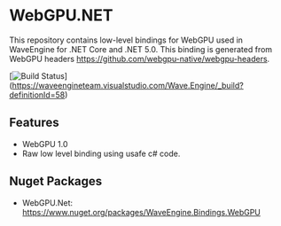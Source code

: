 # WebGPU.NET
This repository contains low-level bindings for WebGPU used in WaveEngine for .NET Core and .NET 5.0.
This binding is generated from WebGPU headers https://github.com/webgpu-native/webgpu-headers.

[![Build Status](https://waveengineteam.visualstudio.com/Wave.Engine/_apis/build/status/Releases/WaveEngine.Bindings.WebGPU?branchName=master)]
(https://waveengineteam.visualstudio.com/Wave.Engine/_build?definitionId=58)

## Features

- WebGPU 1.0
- Raw low level binding using usafe c# code.

## Nuget Packages

- WebGPU.Net: https://www.nuget.org/packages/WaveEngine.Bindings.WebGPU
